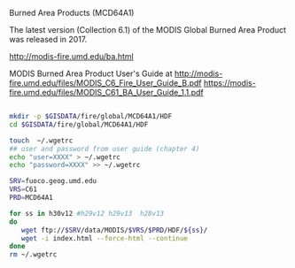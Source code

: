 Burned Area Products (MCD64A1)

The latest version (Collection 6.1) of the MODIS Global Burned Area Product was released in 2017.

http://modis-fire.umd.edu/ba.html

MODIS Burned Area Product User's Guide at 
http://modis-fire.umd.edu/files/MODIS_C6_Fire_User_Guide_B.pdf
https://modis-fire.umd.edu/files/MODIS_C61_BA_User_Guide_1.1.pdf


```sh

mkdir -p $GISDATA/fire/global/MCD64A1/HDF
cd $GISDATA/fire/global/MCD64A1/HDF

touch  ~/.wgetrc
## user and password from user guide (chapter 4)
echo "user=XXXX" > ~/.wgetrc
echo "password=XXXX" >> ~/.wgetrc

SRV=fuoco.geog.umd.edu
VRS=C61
PRD=MCD64A1

for ss in h30v12 #h29v12 h29v13  h28v13
do
   wget ftp://$SRV/data/MODIS/$VRS/$PRD/HDF/${ss}/
   wget -i index.html --force-html --continue
done
rm ~/.wgetrc

```